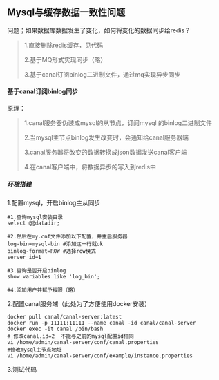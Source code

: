 ## Mysql与缓存数据一致性问题

问题；如果数据库数据发生了变化，如何将变化的数据同步给redis？

> 1.直接删除redis缓存，见代码
>
> 2.基于MQ形式实现同步（略）
>
> 3.基于canal订阅binlog二进制文件，通过mq实现异步同步

#### 基于canal订阅binlog同步

原理：

> 1.canal服务器伪装成mysql的从节点，订阅mysql 的binlog二进制文件
>
> 2.当mysql主节点binlog发生改变时，会通知给canal服务器端
>
> 3.canal服务器将改变的数据转换成json数据发送canal客户端
>
> 4.在canal客户端中，将数据异步的写入到redis中

##### 环境搭建

1.配置mysql，开启binlog主从同步

```properties
#1.查询mysql安装目录
select @@datadir;

#2.然后在my.cnf文件添加以下配置，并重启服务器
log-bin=mysql-bin #添加这一行就ok
binlog-format=ROW #选择row模式 
server_id=1

#3.查询是否开启binlog
show variables like 'log_bin';

#4.添加用户并赋予权限（略）
```

2.配置canal服务端（此处为了方便使用docker安装）

```shell
docker pull canal/canal-server:latest
docker run -p 11111:11111 --name canal -id canal/canal-server
docker exec -it canal /bin/bash
# 修改canal.id=2  不能与之前的mysql配置id相同
vi /home/admin/canal-server/conf/canal.properties
#修改mysql主节点地址
vi /home/admin/canal-server/conf/example/instance.properties
```

3.测试代码



